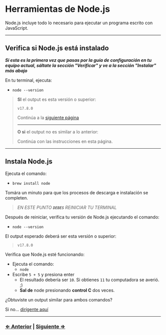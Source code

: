 ﻿# Herramientas de Node.js

Node.js incluye todo lo necesario para ejecutar un programa escrito con JavaScript.

---

## Verifica si Node.js está instalado

**_Si esta es la primera vez que pasas por la guía de configuración en tu equipo actual, sáltate la sección "Verificar" y ve a la sección "Instalar" más abajo_**

En tu terminal, ejecuta:

- `node --version`

> **SI** el output es esta versión o superior:
>
> ```text
> v17.8.0
> ```
>
> Continúa a la [siguiente página](./8-live-server.md)
>
> ---
> **O si** el output no es similar a lo anterior:
>
> Continúa con las instrucciones en esta página.

---

## Instala Node.js

Ejecuta el comando:

- `brew install node`

Tomára un minuto para que los procesos de descarga e instalación se completen.

> _EN ESTE PUNTO **`DEBES`** REINICIAR TU TERMINAL_

Después de reiniciar, verifica tu versión de Node.js ejecutando el comando:

- `node --version`

El output esperado deberá ser esta versión o superior:

> ```text
> v17.8.0
> ```

Verifica que Node.js esté funcionando:

- Ejecuta el comando:
  - `node`
- Escribe `5 + 5` y presiona enter
  - El resultado debería ser `10`.  Si obtienes `11` tu computadora se averió. ;)
  - **Sal de** node presionando **control C** dos veces.

¿Obtuviste un output similar para ambos comandos?

Si no... [dirígente aquí](../../error/error.md)

---

### [⇐ Anterior](./6-ohmyzsh.md) | [Siguiente ⇒](./8-live-server.md)
